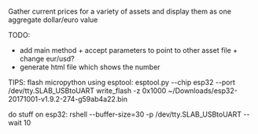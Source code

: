 Gather current prices for a variety of assets and display them as one aggregate dollar/euro value

TODO:
- add main method + accept parameters to point to other asset file + change eur/usd?
- generate html file which shows the number

TIPS:
flash micropython using esptool:
esptool.py --chip esp32 --port /dev/tty.SLAB_USBtoUART write_flash -z 0x1000 ~/Downloads/esp32-20171001-v1.9.2-274-g59ab4a22.bin

do stuff on esp32:
rshell --buffer-size=30 -p /dev/tty.SLAB_USBtoUART --wait 10

